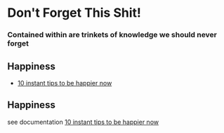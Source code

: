 Don't Forget This Shit!
========
### Contained within are trinkets of knowledge we should never forget

Happiness
--------

* [10 instant tips to be happier now]("http://github.com/workingBen/dont-forget-this-shit/blob/master/happiness/10_instant_tips.md")

## Happiness
see documentation [10 instant tips to be happier now](happiness/10_instant_tips.md)
